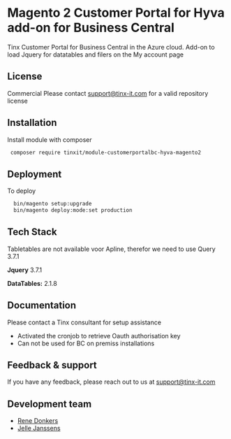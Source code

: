 # Magento 2 Customer Portal for Hyva add-on for Business Central
Tinx Customer Portal for Business Central in the Azure cloud. 
Add-on to load Jquery for datatables and filers on the My account page

## License

Commercial
Please contact support@tinx-it.com for a valid repository license

## Installation

Install module with composer

```bash
 composer require tinxit/module-customerportalbc-hyva-magento2
```

## Deployment

To deploy

```bash
  bin/magento setup:upgrade
  bin/magento deploy:mode:set production
```
## Tech Stack

Tabletables are not available voor Apline, therefor we need to use Query 3.7.1

**Jquery** 3.7.1

**DataTables:** 2.1.8

## Documentation

Please contact a Tinx consultant for setup assistance
- Activated the cronjob to retrieve Oauth authorisation key
- Can not be used for BC on premiss installations

## Feedback & support

If you have any feedback, please reach out to us at support@tinx-it.com

## Development team
- [Rene Donkers](https://github.com/LotsofPixels)
- [Jelle Janssens](https://github.com/janssensjelle)
